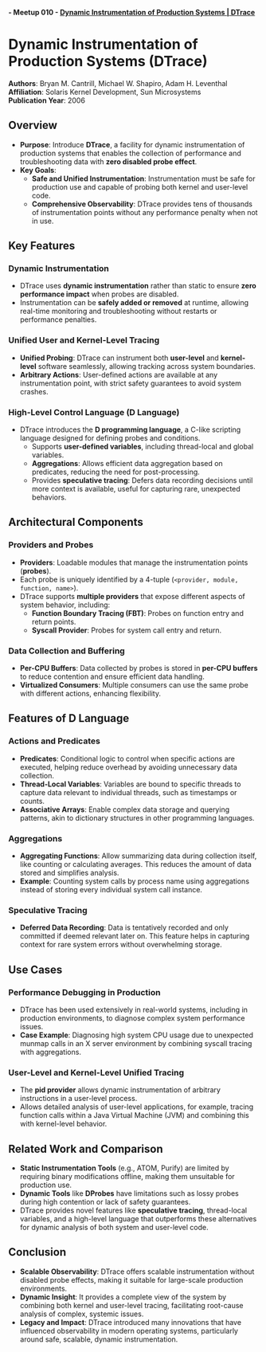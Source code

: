 **- Meetup 010 - [Dynamic Instrumentation of Production Systems | DTrace](https://www.cs.princeton.edu/courses/archive/fall05/cos518/papers/dtrace.pdf)**


# Dynamic Instrumentation of Production Systems (DTrace)

**Authors**: Bryan M. Cantrill, Michael W. Shapiro, Adam H. Leventhal  
**Affiliation**: Solaris Kernel Development, Sun Microsystems  
**Publication Year**: 2006

## Overview

- **Purpose**: Introduce **DTrace**, a facility for dynamic instrumentation of production systems that enables the collection of performance and troubleshooting data with **zero disabled probe effect**.
- **Key Goals**:
    - **Safe and Unified Instrumentation**: Instrumentation must be safe for production use and capable of probing both kernel and user-level code.
    - **Comprehensive Observability**: DTrace provides tens of thousands of instrumentation points without any performance penalty when not in use.

## Key Features

### Dynamic Instrumentation

- DTrace uses **dynamic instrumentation** rather than static to ensure **zero performance impact** when probes are disabled.
- Instrumentation can be **safely added or removed** at runtime, allowing real-time monitoring and troubleshooting without restarts or performance penalties.

### Unified User and Kernel-Level Tracing

- **Unified Probing**: DTrace can instrument both **user-level** and **kernel-level** software seamlessly, allowing tracking across system boundaries.
- **Arbitrary Actions**: User-defined actions are available at any instrumentation point, with strict safety guarantees to avoid system crashes.

### High-Level Control Language (D Language)

- DTrace introduces the **D programming language**, a C-like scripting language designed for defining probes and conditions.
    - Supports **user-defined variables**, including thread-local and global variables.
    - **Aggregations**: Allows efficient data aggregation based on predicates, reducing the need for post-processing.
    - Provides **speculative tracing**: Defers data recording decisions until more context is available, useful for capturing rare, unexpected behaviors.

## Architectural Components

### Providers and Probes

- **Providers**: Loadable modules that manage the instrumentation points (**probes**).
- Each probe is uniquely identified by a 4-tuple (`<provider, module, function, name>`).
- DTrace supports **multiple providers** that expose different aspects of system behavior, including:
    - **Function Boundary Tracing (FBT)**: Probes on function entry and return points.
    - **Syscall Provider**: Probes for system call entry and return.

### Data Collection and Buffering

- **Per-CPU Buffers**: Data collected by probes is stored in **per-CPU buffers** to reduce contention and ensure efficient data handling.
- **Virtualized Consumers**: Multiple consumers can use the same probe with different actions, enhancing flexibility.

## Features of D Language

### Actions and Predicates

- **Predicates**: Conditional logic to control when specific actions are executed, helping reduce overhead by avoiding unnecessary data collection.
- **Thread-Local Variables**: Variables are bound to specific threads to capture data relevant to individual threads, such as timestamps or counts.
- **Associative Arrays**: Enable complex data storage and querying patterns, akin to dictionary structures in other programming languages.

### Aggregations

- **Aggregating Functions**: Allow summarizing data during collection itself, like counting or calculating averages. This reduces the amount of data stored and simplifies analysis.
- **Example**: Counting system calls by process name using aggregations instead of storing every individual system call instance.

### Speculative Tracing

- **Deferred Data Recording**: Data is tentatively recorded and only committed if deemed relevant later on. This feature helps in capturing context for rare system errors without overwhelming storage.

## Use Cases

### Performance Debugging in Production

- DTrace has been used extensively in real-world systems, including in production environments, to diagnose complex system performance issues.
- **Case Example**: Diagnosing high system CPU usage due to unexpected munmap calls in an X server environment by combining syscall tracing with aggregations.

### User-Level and Kernel-Level Unified Tracing

- The **pid provider** allows dynamic instrumentation of arbitrary instructions in a user-level process.
- Allows detailed analysis of user-level applications, for example, tracing function calls within a Java Virtual Machine (JVM) and combining this with kernel-level behavior.

## Related Work and Comparison

- **Static Instrumentation Tools** (e.g., ATOM, Purify) are limited by requiring binary modifications offline, making them unsuitable for production use.
- **Dynamic Tools** like **DProbes** have limitations such as lossy probes during high contention or lack of safety guarantees.
- DTrace provides novel features like **speculative tracing**, thread-local variables, and a high-level language that outperforms these alternatives for dynamic analysis of both system and user-level code.

## Conclusion

- **Scalable Observability**: DTrace offers scalable instrumentation without disabled probe effects, making it suitable for large-scale production environments.
- **Dynamic Insight**: It provides a complete view of the system by combining both kernel and user-level tracing, facilitating root-cause analysis of complex, systemic issues.
- **Legacy and Impact**: DTrace introduced many innovations that have influenced observability in modern operating systems, particularly around safe, scalable, dynamic instrumentation.